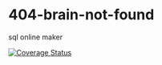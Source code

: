 # 404-brain-not-found
sql online maker

[![Coverage Status](https://coveralls.io/repos/github/mthanda15/404-brain-not-found/badge.svg?branch=%28HEAD+detached+at+71b07a49%29)](https://coveralls.io/github/mthanda15/404-brain-not-found?branch=%28HEAD+detached+at+71b07a49%29)



